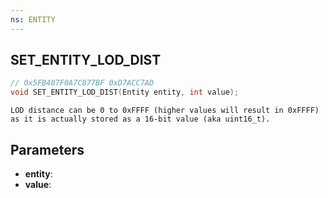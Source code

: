 ```yaml
---
ns: ENTITY
---
```

## SET_ENTITY_LOD_DIST

```c
// 0x5FB407F0A7C877BF 0xD7ACC7AD
void SET_ENTITY_LOD_DIST(Entity entity, int value);
```

```
LOD distance can be 0 to 0xFFFF (higher values will result in 0xFFFF) as it is actually stored as a 16-bit value (aka uint16_t).
```

## Parameters
* **entity**:
* **value**:
